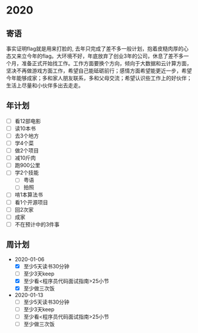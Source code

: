 # 2020

## 寄语

事实证明flag就是用来打脸的, 去年只完成了差不多一般计划，抱着皮糙肉厚的心态又来立今年的flag。大环境不好，年底放弃了创业3年的公司，休息了差不多一个月，准备正式开始找工作。工作方面要换个方向，倾向于大数据和云计算方面，坚决不再做游戏方面工作，希望自己能砥砺前行；感情方面希望能更近一步，希望今年能够成家；多和家人朋友联系，多和父母交流；希望认识些工作上的好伙伴；生活上尽量和小伙伴多出去走走。

## 年计划

+ [ ] 看12部电影
+ [ ] 读10本书
+ [ ] 去3个地方
+ [ ] 学4个菜
+ [ ] 做2个项目
+ [ ] 减10斤肉
+ [ ] 跑900公里
+ [ ] 学2个技能
  + [ ] 粤语
  + [ ] 拍照
+ [ ] 啃1本算法书
+ [ ] 看1个开源项目
+ [ ] 回2次家
+ [ ] 成家
+ [ ] 不在预计中的3件事

## 周计划

+ 2020-01-06
  + [x] 至少5天读书30分钟
  + [ ] 至少3天keep
  + [x] 至少看<程序员代码面试指南>25小节
  + [x] 至少做三次饭
+ 2020-01-13
  + [ ] 至少5天读书30分钟
  + [ ] 至少3天keep
  + [ ] 至少看<程序员代码面试指南>25小节
  + [ ] 至少做三次饭
